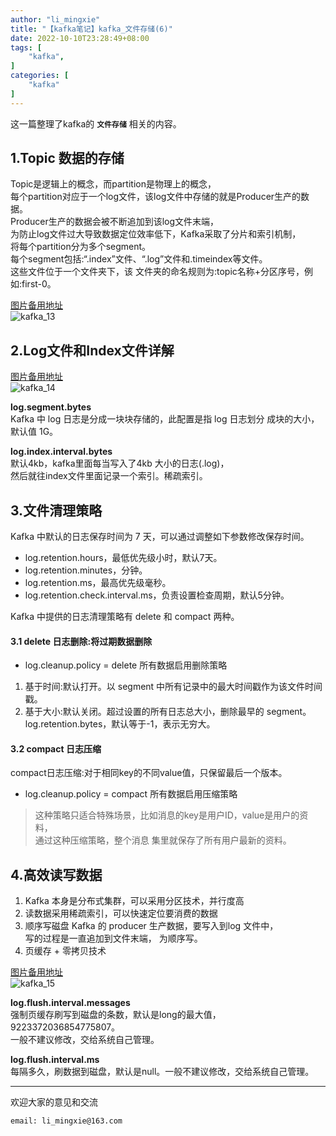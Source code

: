 ```yaml
---
author: "li_mingxie"
title: "【kafka笔记】kafka_文件存储(6)"
date: 2022-10-10T23:28:49+08:00
tags: [
    "kafka",
]
categories: [
    "kafka"
]
---
```


这一篇整理了kafka的 **`文件存储`** 相关的内容。<!--more-->  

## 1.Topic 数据的存储

Topic是逻辑上的概念，而partition是物理上的概念，  
每个partition对应于一个log文件，该log文件中存储的就是Producer生产的数据。  
Producer生产的数据会被不断追加到该log文件末端，  
为防止log文件过大导致数据定位效率低下，Kafka采取了分片和索引机制，  
将每个partition分为多个segment。  
每个segment包括:“.index”文件、“.log”文件和.timeindex等文件。  
这些文件位于一个文件夹下，该 文件夹的命名规则为:topic名称+分区序号，例如:first-0。

[图片备用地址](https://limingxie.github.io/images/system/kafka/kafka_13.png)  
![kafka_13](https://mingxie-blog.oss-cn-beijing.aliyuncs.com/image/system/kafka/kafka_13.png)

## 2.Log文件和Index文件详解

[图片备用地址](https://limingxie.github.io/images/system/kafka/kafka_14.png)  
![kafka_14](https://mingxie-blog.oss-cn-beijing.aliyuncs.com/image/system/kafka/kafka_14.png)

**log.segment.bytes**  
Kafka 中 log 日志是分成一块块存储的，此配置是指 log 日志划分 成块的大小，默认值 1G。

**log.index.interval.bytes**  
默认4kb，kafka里面每当写入了4kb 大小的日志(.log)，  
然后就往index文件里面记录一个索引。稀疏索引。

## 3.文件清理策略

Kafka 中默认的日志保存时间为 7 天，可以通过调整如下参数修改保存时间。

* log.retention.hours，最低优先级小时，默认7天。
* log.retention.minutes，分钟。
* log.retention.ms，最高优先级毫秒。
* log.retention.check.interval.ms，负责设置检查周期，默认5分钟。

Kafka 中提供的日志清理策略有 delete 和 compact 两种。

#### 3.1 delete 日志删除:将过期数据删除

* log.cleanup.policy = delete 所有数据启用删除策略  

1. 基于时间:默认打开。以 segment 中所有记录中的最大时间戳作为该文件时间戳。  
2. 基于大小:默认关闭。超过设置的所有日志总大小，删除最早的 segment。log.retention.bytes，默认等于-1，表示无穷大。

#### 3.2 compact 日志压缩

compact日志压缩:对于相同key的不同value值，只保留最后一个版本。

* log.cleanup.policy = compact 所有数据启用压缩策略

> 这种策略只适合特殊场景，比如消息的key是用户ID，value是用户的资料，  
> 通过这种压缩策略，整个消息 集里就保存了所有用户最新的资料。

## 4.高效读写数据

1. Kafka 本身是分布式集群，可以采用分区技术，并行度高
2. 读数据采用稀疏索引，可以快速定位要消费的数据
3. 顺序写磁盘
    Kafka 的 producer 生产数据，要写入到log 文件中，  
    写的过程是一直追加到文件末端， 为顺序写。
4. 页缓存 + 零拷贝技术

[图片备用地址](https://limingxie.github.io/images/system/kafka/kafka_15.png)  
![kafka_15](https://mingxie-blog.oss-cn-beijing.aliyuncs.com/image/system/kafka/kafka_15.png)

**log.flush.interval.messages**  
强制页缓存刷写到磁盘的条数，默认是long的最大值，9223372036854775807。  
一般不建议修改，交给系统自己管理。

**log.flush.interval.ms**  
每隔多久，刷数据到磁盘，默认是null。一般不建议修改，交给系统自己管理。

----------------------------------------------

欢迎大家的意见和交流

`email: li_mingxie@163.com`

